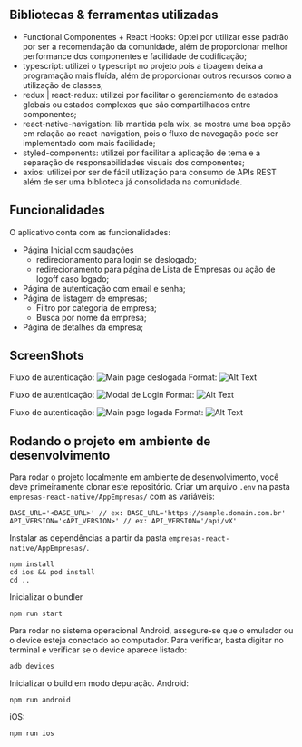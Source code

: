 ## Bibliotecas & ferramentas utilizadas
- Functional Componentes + React Hooks: Optei por utilizar esse padrão por ser a recomendação da comunidade, além de proporcionar melhor performance dos componentes e facilidade de codificação;
- typescript: utilizei o typescript no projeto pois a tipagem deixa a programação mais fluída, além de proporcionar outros recursos como a utilização de classes;
- redux | react-redux: utilizei por facilitar o gerenciamento de estados globais ou estados complexos que são compartilhados entre componentes;
- react-native-navigation: lib mantida pela wix, se mostra uma boa opção em relação ao react-navigation, pois o fluxo de navegação pode ser implementado com mais facilidade;
- styled-components: utilizei por facilitar a aplicação de tema e a separação de responsabilidades visuais dos componentes;
- axios: utilizei por ser de fácil utilização para consumo de APIs REST além de ser uma biblioteca já consolidada na comunidade.

## Funcionalidades
O aplicativo conta com as funcionalidades:
- Página Inicial com saudações
    - redirecionamento para login se deslogado;
    - redirecionamento para página de Lista de Empresas ou ação de logoff caso logado;
- Página de autenticação com email e senha;
- Página de listagem de empresas;
    - Filtro por categoria de empresa;
    - Busca por nome da empresa;
- Página de detalhes da empresa;

## ScreenShots

Fluxo de autenticação:
![Main page deslogada](screenshots/01.png)
Format: ![Alt Text](url)

Fluxo de autenticação:
![Modal de Login](screenshots/02.png)
Format: ![Alt Text](url)

Fluxo de autenticação:
![Main page logada](screenshots/03.png)
Format: ![Alt Text](url)

## Rodando o projeto em ambiente de desenvolvimento
Para rodar o projeto localmente em ambiente de desenvolvimento, você deve primeiramente clonar este repositório.
Criar um arquivo ```.env``` na pasta ```empresas-react-native/AppEmpresas/``` com as variáveis:
```
BASE_URL='<BASE_URL>' // ex: BASE_URL='https://sample.domain.com.br'
API_VERSION='<API_VERSION>' // ex: API_VERSION='/api/vX'
```
Instalar as dependências a partir da pasta ```empresas-react-native/AppEmpresas/```.

```
npm install
cd ios && pod install
cd ..
```
Inicializar o bundler
```
npm run start
```
Para rodar no sistema operacional Android, assegure-se que o emulador ou o device esteja conectado ao computador.
Para verificar, basta digitar no terminal e verificar se o device aparece listado:
```
adb devices
```
Inicializar o build em modo depuração.
Android:
```
npm run android
```
iOS:
```
npm run ios
```

